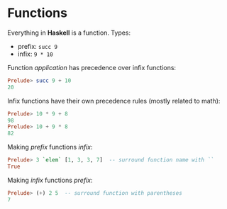 # Functions

Everything in **Haskell** is a function. Types:

* prefix: `succ 9`
* infix: `9 * 10`

Function *application* has precedence over infix functions:

```Haskell
Prelude> succ 9 + 10
20
```

Infix functions have their own precedence rules (mostly related to math):

```Haskell
Prelude> 10 * 9 + 8
98
Prelude> 10 + 9 * 8
82
```

Making *prefix* functions *infix*:

```Haskell
Prelude> 3 `elem` [1, 3, 3, 7]  -- surround function name with ``
True
```

Making *infix* functions *prefix*:

```Haskell
Prelude> (+) 2 5  -- surround function with parentheses
7
```
